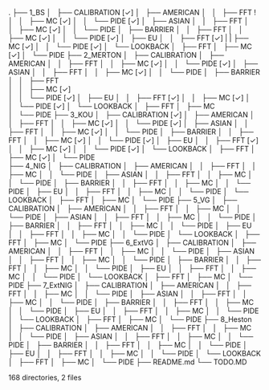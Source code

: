 .
├── 1_BS
│   ├── CALIBRATION [✓]
│   ├── AMERICAN
│   │   ├── FFT      !
│   │   ├── MC      [✓]
│   │   └── PIDE    [✓]
│   ├── ASIAN
│   │   ├── FFT
│   │   ├── MC      [✓] 
│   │   └── PIDE
│   ├── BARRIER
│   │   ├── FFT
│   │   ├── MC      [✓] 
│   │   └── PIDE    [✓]
│   ├── EU
│   │   ├── FFT     [✓]
|   |   ├── MC      [✓]
│   │   └── PIDE    [✓]
│   └── LOOKBACK
│       ├── FFT
│       ├── MC      [✓] 
│       └── PIDE
├── 2_MERTON
│   ├── CALIBRATION 
│   ├── AMERICAN
│   │   ├── FFT
│   │   ├── MC      [✓]
│   │   └── PIDE    [✓]
│   ├── ASIAN
│   │   ├── FFT
│   │   ├── MC      [✓]
│   │   └── PIDE
│   ├── BARRIER
│   │   ├── FFT    
│   │   ├── MC      [✓]  
│   │   └── PIDE    [✓]
│   ├── EU
│   │   ├── FFT     [✓]
│   │   ├── MC      [✓] 
│   │   └── PIDE    [✓]
│   └── LOOKBACK
│       ├── FFT
│       ├── MC      
│       └── PIDE
├── 3_KOU
│   ├── CALIBRATION [✓]
│   ├── AMERICAN
│   │   ├── FFT
│   │   ├── MC      [✓]
│   │   └── PIDE    [✓]
│   ├── ASIAN
│   │   ├── FFT
│   │   ├── MC      [✓]
│   │   └── PIDE
│   ├── BARRIER
│   │   ├── FFT
│   │   ├── MC      [✓]
│   │   └── PIDE    [✓]
│   ├── EU
│   │   ├── FFT     [✓]
│   │   ├── MC      [✓]
│   │   └── PIDE    [✓]
│   └── LOOKBACK
│       ├── FFT
│       ├── MC      [✓]
│       └── PIDE    
├── 4_NIG
│   ├── CALIBRATION 
│   ├── AMERICAN
│   │   ├── FFT
│   │   ├── MC
│   │   └── PIDE
│   ├── ASIAN
│   │   ├── FFT
│   │   ├── MC
│   │   └── PIDE
│   ├── BARRIER
│   │   ├── FFT
│   │   ├── MC
│   │   └── PIDE
│   ├── EU
│   │   ├── FFT
│   │   ├── MC
│   │   └── PIDE
│   └── LOOKBACK
│       ├── FFT
│       ├── MC
│       └── PIDE
├── 5_VG
│   ├── CALIBRATION 
│   ├── AMERICAN
│   │   ├── FFT
│   │   ├── MC
│   │   └── PIDE
│   ├── ASIAN
│   │   ├── FFT
│   │   ├── MC
│   │   └── PIDE
│   ├── BARRIER
│   │   ├── FFT
│   │   ├── MC
│   │   └── PIDE
│   ├── EU
│   │   ├── FFT
│   │   ├── MC
│   │   └── PIDE
│   └── LOOKBACK
│       ├── FFT
│       ├── MC
│       └── PIDE
├── 6_ExtVG
│   ├── CALIBRATION 
│   ├── AMERICAN
│   │   ├── FFT
│   │   ├── MC
│   │   └── PIDE
│   ├── ASIAN
│   │   ├── FFT
│   │   ├── MC
│   │   └── PIDE
│   ├── BARRIER
│   │   ├── FFT
│   │   ├── MC
│   │   └── PIDE
│   ├── EU
│   │   ├── FFT
│   │   ├── MC
│   │   └── PIDE
│   └── LOOKBACK
│       ├── FFT
│       ├── MC
│       └── PIDE
├── 7_ExtNIG
│   ├── CALIBRATION 
│   ├── AMERICAN
│   │   ├── FFT
│   │   ├── MC
│   │   └── PIDE
│   ├── ASIAN
│   │   ├── FFT
│   │   ├── MC
│   │   └── PIDE
│   ├── BARRIER
│   │   ├── FFT
│   │   ├── MC
│   │   └── PIDE
│   ├── EU
│   │   ├── FFT
│   │   ├── MC
│   │   └── PIDE
│   └── LOOKBACK
│       ├── FFT
│       ├── MC
│       └── PIDE
├── 8_Heston
│   ├── CALIBRATION 
│   ├── AMERICAN
│   │   ├── FFT
│   │   ├── MC
│   │   └── PIDE
│   ├── ASIAN
│   │   ├── FFT
│   │   ├── MC
│   │   └── PIDE
│   ├── BARRIER
│   │   ├── FFT
│   │   ├── MC
│   │   └── PIDE
│   ├── EU
│   │   ├── FFT
│   │   ├── MC
│   │   └── PIDE
│   └── LOOKBACK
│       ├── FFT
│       ├── MC
│       └── PIDE
├── README.md
└── TODO.MD

168 directories, 2 files
